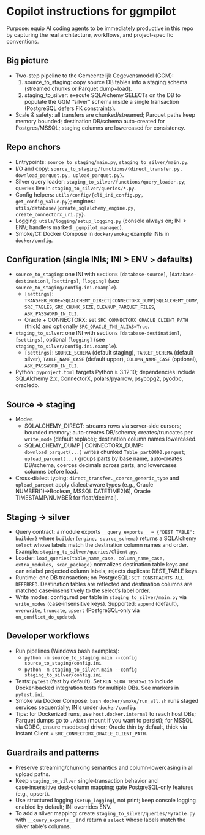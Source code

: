 # Copilot instructions for ggmpilot

Purpose: equip AI coding agents to be immediately productive in this repo by capturing the real architecture, workflows, and project‑specific conventions.

## Big picture
- Two-step pipeline to the Gemeentelijk Gegevensmodel (GGM):
  1) source_to_staging: copy source DB tables into a staging schema (streamed chunks or Parquet dump+load).
  2) staging_to_silver: execute SQLAlchemy SELECTs on the DB to populate the GGM “silver” schema inside a single transaction (PostgreSQL defers FK constraints).
- Scale & safety: all transfers are chunked/streamed; Parquet paths keep memory bounded; destination DB/schema auto-created for Postgres/MSSQL; staging columns are lowercased for consistency.

## Repo anchors
- Entrypoints: `source_to_staging/main.py`, `staging_to_silver/main.py`.
- I/O and copy: `source_to_staging/functions/{direct_transfer.py, download_parquet.py, upload_parquet.py}`.
- Silver query loader: `staging_to_silver/functions/query_loader.py`; queries live in `staging_to_silver/queries/*.py`.
- Config helpers: `utils/config/{cli_ini_config.py, get_config_value.py}`; engines: `utils/database/{create_sqlalchemy_engine.py, create_connectorx_uri.py}`.
- Logging: `utils/logging/setup_logging.py` (console always on; INI > ENV; handlers marked `_ggmpilot_managed`).
- Smoke/CI: Docker Compose in `docker/smoke`; example INIs in `docker/config`.

## Configuration (single INIs; INI > ENV > defaults)
- `source_to_staging`: one INI with sections `[database-source]`, `[database-destination]`, `[settings]`, `[logging]` (see `source_to_staging/config.ini.example`).
  - `[settings]`: `TRANSFER_MODE=SQLALCHEMY_DIRECT|CONNECTORX_DUMP|SQLALCHEMY_DUMP`, `SRC_TABLES`, `SRC_CHUNK_SIZE`, `CLEANUP_PARQUET_FILES`, `ASK_PASSWORD_IN_CLI`.
  - Oracle + CONNECTORX: set `SRC_CONNECTORX_ORACLE_CLIENT_PATH` (thick) and optionally `SRC_ORACLE_TNS_ALIAS=True`.
- `staging_to_silver`: one INI with sections `[database-destination]`, `[settings]`, optional `[logging]` (see `staging_to_silver/config.ini.example`).
  - `[settings]`: `SOURCE_SCHEMA` (default staging), `TARGET_SCHEMA` (default silver), `TABLE_NAME_CASE` (default upper), `COLUMN_NAME_CASE` (optional), `ASK_PASSWORD_IN_CLI`.
- Python: `pyproject.toml` targets Python ≥ 3.12.10; dependencies include SQLAlchemy 2.x, ConnectorX, polars/pyarrow, psycopg2, pyodbc, oracledb.

## Source → staging
- Modes
  - SQLALCHEMY_DIRECT: streams rows via server‑side cursors; bounded memory; auto‑creates DB/schema; creates/truncates per `write_mode` (default replace); destination column names lowercased.
  - SQLALCHEMY_DUMP | CONNECTORX_DUMP: `download_parquet(...)` writes chunked `Table_part0000.parquet`; `upload_parquet(...)` groups parts by base name, auto‑creates DB/schema, coerces decimals across parts, and lowercases columns before load.
- Cross‑dialect typing: `direct_transfer._coerce_generic_type` and `upload_parquet` apply dialect‑aware types (e.g., Oracle NUMBER(1)→Boolean, MSSQL DATETIME2(6), Oracle TIMESTAMP/NUMBER for float/decimal).

## Staging → silver
- Query contract: a module exports `__query_exports__ = {"DEST_TABLE": builder}` where `builder(engine, source_schema)` returns a SQLAlchemy `select` whose labels match the destination column names and order. Example: `staging_to_silver/queries/Client.py`.
- Loader: `load_queries(table_name_case, column_name_case, extra_modules, scan_package)` normalizes destination table keys and can relabel projected column labels; rejects duplicate DEST_TABLE keys.
- Runtime: one DB transaction; on PostgreSQL: `SET CONSTRAINTS ALL DEFERRED`. Destination tables are reflected and destination columns are matched case‑insensitively to the select’s label order.
- Write modes: configured per table in `staging_to_silver/main.py` via `write_modes` (case‑insensitive keys). Supported: `append` (default), `overwrite`, `truncate`, `upsert` (PostgreSQL‑only via `on_conflict_do_update`).

## Developer workflows
- Run pipelines (Windows bash examples):
  - `python -m source_to_staging.main --config source_to_staging/config.ini`
  - `python -m staging_to_silver.main --config staging_to_silver/config.ini`
- Tests: `pytest` (fast by default). Set `RUN_SLOW_TESTS=1` to include Docker‑backed integration tests for multiple DBs. See markers in `pytest.ini`.
- Smoke via Docker Compose: `bash docker/smoke/run_all.sh` runs staged services sequentially; INIs under `docker/config`.
- Tips: for Dockerized runs, use `host.docker.internal` to reach host DBs; Parquet dumps go to `./data` (mount if you want to persist); for MSSQL via ODBC, ensure msodbcsql driver; Oracle thin by default, thick via Instant Client + `SRC_CONNECTORX_ORACLE_CLIENT_PATH`.

## Guardrails and patterns
- Preserve streaming/chunking semantics and column‑lowercasing in all upload paths.
- Keep `staging_to_silver` single‑transaction behavior and case‑insensitive dest‑column mapping; gate PostgreSQL‑only features (e.g., upsert).
- Use structured logging (`setup_logging`), not print; keep console logging enabled by default; INI overrides ENV.
- To add a silver mapping: create `staging_to_silver/queries/MyTable.py` with `__query_exports__` and return a `select` whose labels match the silver table’s columns.